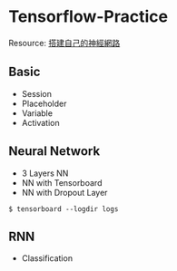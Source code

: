 # Tensorflow-Practice


Resource: [搭建自己的神經網路](https://morvanzhou.github.io/tutorials/machine-learning/tensorflow/)


## Basic
- Session
- Placeholder
- Variable
- Activation

## Neural Network
- 3 Layers NN
- NN with Tensorboard
- NN with Dropout Layer

```
$ tensorboard --logdir logs
```

## RNN
- Classification



 



